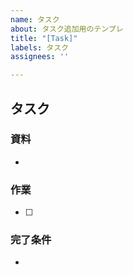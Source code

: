 ```yaml
---
name: タスク
about: タスク追加用のテンプレ
title: "[Task]"
labels: タスク
assignees: ''

---
```


## タスク

### 資料
+ 

### 作業
+ [ ] 

### 完了条件
+
